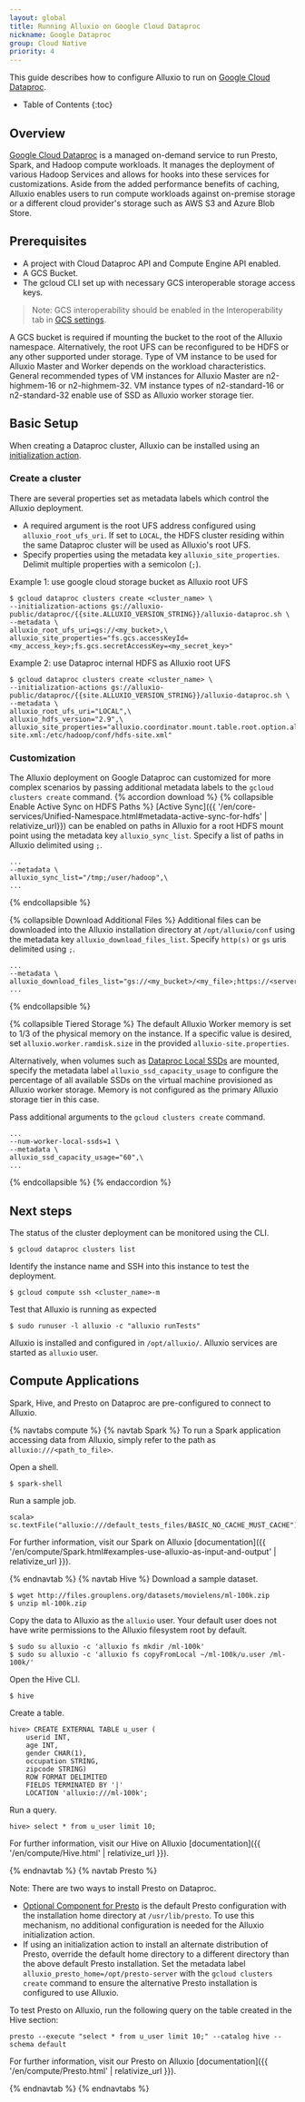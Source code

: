 ```yaml
---
layout: global
title: Running Alluxio on Google Cloud Dataproc
nickname: Google Dataproc
group: Cloud Native
priority: 4
---
```


This guide describes how to configure Alluxio to run on
[Google Cloud Dataproc](https://cloud.google.com/dataproc).

* Table of Contents
{:toc}

## Overview

[Google Cloud Dataproc](https://cloud.google.com/dataproc) is a managed on-demand service to run
Presto, Spark, and Hadoop compute workloads.
It manages the deployment of various Hadoop Services and allows for hooks into these services for
customizations.
Aside from the added performance benefits of caching, Alluxio enables users to run compute
workloads against on-premise storage or a different cloud provider's storage such as AWS S3
and Azure Blob Store.

## Prerequisites

* A project with Cloud Dataproc API and Compute Engine API enabled.
* A GCS Bucket.
* The gcloud CLI set up with necessary GCS interoperable storage access keys.

> Note: GCS interoperability should be enabled in the Interoperability tab in
> [GCS settings](https://console.cloud.google.com/storage/settings).

A GCS bucket is required if mounting the bucket to the root of the Alluxio namespace.
Alternatively, the root UFS can be reconfigured to be HDFS or any other supported under storage.
Type of VM instance to be used for Alluxio Master and Worker depends on the workload
characteristics. General recommended types of VM instances for Alluxio Master are
n2-highmem-16 or n2-highmem-32. VM instance types of n2-standard-16 or n2-standard-32
enable use of SSD as Alluxio worker storage tier.

## Basic Setup

When creating a Dataproc cluster, Alluxio can be installed using an
[initialization action](https://cloud.google.com/dataproc/docs/concepts/configuring-clusters/init-actions).

### Create a cluster

There are several properties set as metadata labels which control the Alluxio deployment.
* A required argument is the root UFS address configured using `alluxio_root_ufs_uri`.
If set to `LOCAL`, the HDFS cluster residing within the same Dataproc cluster will be used as Alluxio's root UFS.
* Specify properties using the metadata key `alluxio_site_properties`.
Delimit multiple properties with a semicolon (`;`).

Example 1: use google cloud storage bucket as Alluxio root UFS
```console
$ gcloud dataproc clusters create <cluster_name> \
--initialization-actions gs://alluxio-public/dataproc/{{site.ALLUXIO_VERSION_STRING}}/alluxio-dataproc.sh \
--metadata \
alluxio_root_ufs_uri=gs://<my_bucket>,\
alluxio_site_properties="fs.gcs.accessKeyId=<my_access_key>;fs.gcs.secretAccessKey=<my_secret_key>"
```

Example 2: use Dataproc internal HDFS as Alluxio root UFS
```console
$ gcloud dataproc clusters create <cluster_name> \
--initialization-actions gs://alluxio-public/dataproc/{{site.ALLUXIO_VERSION_STRING}}/alluxio-dataproc.sh \
--metadata \
alluxio_root_ufs_uri="LOCAL",\
alluxio_hdfs_version="2.9",\
alluxio_site_properties="alluxio.coordinator.mount.table.root.option.alluxio.underfs.hdfs.configuration=/etc/hadoop/conf/core-site.xml:/etc/hadoop/conf/hdfs-site.xml"
```

### Customization

The Alluxio deployment on Google Dataproc can customized for more complex scenarios by passing
additional metadata labels to the `gcloud clusters create` command.
{% accordion download %}
  {% collapsible Enable Active Sync on HDFS Paths %}
[Active Sync]({{ '/en/core-services/Unified-Namespace.html#metadata-active-sync-for-hdfs' | relativize_url}})
can be enabled on paths in Alluxio for a root HDFS mount point using the metadata key
`alluxio_sync_list`.
Specify a list of paths in Alluxio delimited using `;`.
```console
...
--metadata \
alluxio_sync_list="/tmp;/user/hadoop",\
...
```
  {% endcollapsible %}

  {% collapsible Download Additional Files %}
Additional files can be downloaded into the Alluxio installation directory at `/opt/alluxio/conf`
using the metadata key `alluxio_download_files_list`.
Specify `http(s)` or `gs` uris delimited using `;`.
```console
...
--metadata \
alluxio_download_files_list="gs://<my_bucket>/<my_file>;https://<server>/<file>",\
...
```
  {% endcollapsible %}

  {% collapsible Tiered Storage %}
The default Alluxio Worker memory is set to 1/3 of the physical memory on the instance.
If a specific value is desired, set `alluxio.worker.ramdisk.size` in the provided
`alluxio-site.properties`.

Alternatively, when volumes such as
[Dataproc Local SSDs](https://cloud.google.com/dataproc/docs/concepts/compute/dataproc-local-ssds)
are mounted, specify the metadata label `alluxio_ssd_capacity_usage` to configure the percentage
of all available SSDs on the virtual machine provisioned as Alluxio worker storage.
Memory is not configured as the primary Alluxio storage tier in this case.

Pass additional arguments to the `gcloud clusters create` command.
```console
...
--num-worker-local-ssds=1 \
--metadata \
alluxio_ssd_capacity_usage="60",\
...
``` 
  {% endcollapsible %}
{% endaccordion %}

## Next steps

The status of the cluster deployment can be monitored using the CLI.
```console
$ gcloud dataproc clusters list
```
Identify the instance name and SSH into this instance to test the deployment.
```console
$ gcloud compute ssh <cluster_name>-m
```
Test that Alluxio is running as expected
```console
$ sudo runuser -l alluxio -c "alluxio runTests"
```

Alluxio is installed and configured in `/opt/alluxio/`. Alluxio services are started as `alluxio` user.

## Compute Applications

Spark, Hive, and Presto on Dataproc are pre-configured to connect to Alluxio.

{% navtabs compute %}
{% navtab Spark %}
To run a Spark application accessing data from Alluxio, simply refer to the path as
`alluxio:///<path_to_file>`.

Open a shell.
```console
$ spark-shell
```

Run a sample job.
```console
scala> sc.textFile("alluxio:///default_tests_files/BASIC_NO_CACHE_MUST_CACHE").count
```

For further information, visit our Spark on Alluxio
[documentation]({{ '/en/compute/Spark.html#examples-use-alluxio-as-input-and-output' | relativize_url }}).

{% endnavtab %}
{% navtab Hive %}
Download a sample dataset.
```console
$ wget http://files.grouplens.org/datasets/movielens/ml-100k.zip
$ unzip ml-100k.zip
```

Copy the data to Alluxio as the `alluxio` user.
Your default user does not have write permissions to the Alluxio filesystem root by default.
```console
$ sudo su alluxio -c 'alluxio fs mkdir /ml-100k'
$ sudo su alluxio -c 'alluxio fs copyFromLocal ~/ml-100k/u.user /ml-100k/'
```

Open the Hive CLI.
```console
$ hive
```

Create a table.
```console
hive> CREATE EXTERNAL TABLE u_user (
    userid INT,
    age INT,
    gender CHAR(1),
    occupation STRING,
    zipcode STRING)
    ROW FORMAT DELIMITED
    FIELDS TERMINATED BY '|'
    LOCATION 'alluxio:///ml-100k';
```
Run a query.
```console
hive> select * from u_user limit 10;
```

For further information, visit our Hive on Alluxio 
[documentation]({{ '/en/compute/Hive.html' | relativize_url }}).

{% endnavtab %}
{% navtab Presto %}

Note: There are two ways to install Presto on Dataproc.
* [Optional Component for Presto](https://cloud.google.com/dataproc/docs/concepts/components/presto)
is the default Presto configuration with the installation home directory at `/usr/lib/presto`.
To use this mechanism, no additional configuration is needed for the Alluxio initialization action.
* If using an initialization action to install an alternate distribution of Presto, override the
default home directory to a different directory than the above default Presto installation.
Set the metadata label `alluxio_presto_home=/opt/presto-server` with the `gcloud clusters create`
command to ensure the alternative Presto installation is configured to use Alluxio.

To test Presto on Alluxio, run the following query on the table created in the Hive section:
```console
presto --execute "select * from u_user limit 10;" --catalog hive --schema default
```

For further information, visit our Presto on Alluxio 
[documentation]({{ '/en/compute/Presto.html' | relativize_url }}).

{% endnavtab %}
{% endnavtabs %}
